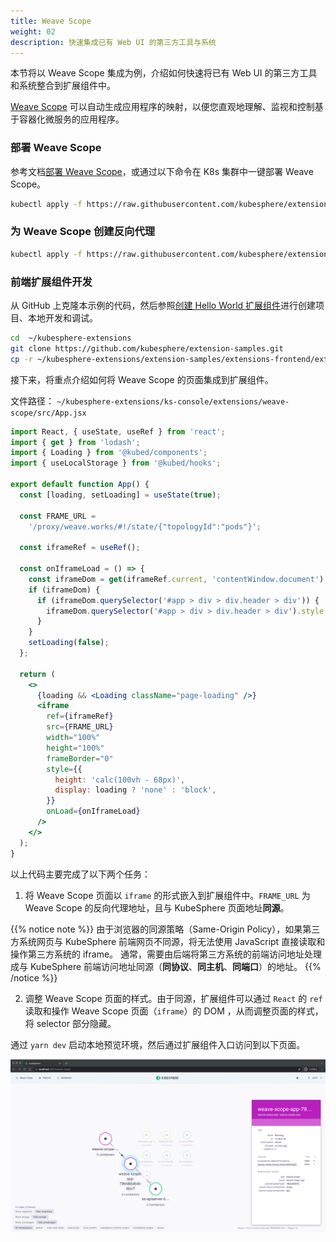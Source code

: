```yaml
---
title: Weave Scope
weight: 02
description: 快速集成已有 Web UI 的第三方工具与系统
---
```


本节将以 Weave Scope 集成为例，介绍如何快速将已有 Web UI 的第三方工具和系统整合到扩展组件中。

[Weave Scope](https://github.com/weaveworks/scope) 可以自动生成应用程序的映射，以便您直观地理解、监视和控制基于容器化微服务的应用程序。

### 部署 Weave Scope

参考文档[部署 Weave Scope](https://www.weave.works/docs/scope/latest/installing)，或通过以下命令在 K8s 集群中一键部署 Weave Scope。

```bash
kubectl apply -f https://raw.githubusercontent.com/kubesphere/extension-samples/master/extensions-backend/weave-scope/manifests.yaml
```

### 为 Weave Scope 创建反向代理

```bash
kubectl apply -f https://raw.githubusercontent.com/kubesphere/extension-samples/master/extensions-backend/weave-scope/weave-scope-reverse-proxy.yaml
```

### 前端扩展组件开发

从 GitHub 上克隆本示例的代码，然后参照[创建 Hello World 扩展组件](../../quickstart/hello-world-extension)进行创建项目、本地开发和调试。

```bash
cd  ~/kubesphere-extensions
git clone https://github.com/kubesphere/extension-samples.git
cp -r ~/kubesphere-extensions/extension-samples/extensions-frontend/extensions/weave-scope ~/kubesphere-extensions/ks-console/extensions
```

接下来，将重点介绍如何将 Weave Scope 的页面集成到扩展组件。

文件路径： `~/kubesphere-extensions/ks-console/extensions/weave-scope/src/App.jsx`

```jsx
import React, { useState, useRef } from 'react';
import { get } from 'lodash';
import { Loading } from '@kubed/components';
import { useLocalStorage } from '@kubed/hooks';

export default function App() {
  const [loading, setLoading] = useState(true);

  const FRAME_URL =
    '/proxy/weave.works/#!/state/{"topologyId":"pods"}';

  const iframeRef = useRef();

  const onIframeLoad = () => {
    const iframeDom = get(iframeRef.current, 'contentWindow.document');
    if (iframeDom) {
      if (iframeDom.querySelector('#app > div > div.header > div')) {
        iframeDom.querySelector('#app > div > div.header > div').style.display = 'none';
      }
    }
    setLoading(false);
  };

  return (
    <>
      {loading && <Loading className="page-loading" />}
      <iframe
        ref={iframeRef}
        src={FRAME_URL}
        width="100%"
        height="100%"
        frameBorder="0"
        style={{
          height: 'calc(100vh - 68px)',
          display: loading ? 'none' : 'block',
        }}
        onLoad={onIframeLoad}
      />
    </>
  );
}
```

以上代码主要完成了以下两个任务：

1. 将 Weave Scope 页面以 `iframe` 的形式嵌入到扩展组件中。`FRAME_URL` 为 Weave Scope 的反向代理地址，且与 KubeSphere 页面地址**同源**。

  {{% notice note %}}
  由于浏览器的同源策略（Same-Origin Policy），如果第三方系统网页与 KubeSphere 前端网页不同源，将无法使用 JavaScript 直接读取和操作第三方系统的 iframe。 通常，需要由后端将第三方系统的前端访问地址处理成与 KubeSphere 前端访问地址同源（**同协议**、**同主机**、**同端口**）的地址。
  {{% /notice %}}

2. 调整 Weave Scope 页面的样式。由于同源，扩展组件可以通过 `React` 的 `ref` 读取和操作 Weave Scope 页面（`iframe`）的 DOM ，从而调整页面的样式，将 selector 部分隐藏。

通过 `yarn dev` 启动本地预览环境，然后通过扩展组件入口访问到以下页面。

![weave-scope-dashboard](./sample-weave-scope-dashboard.png?width=1200px)